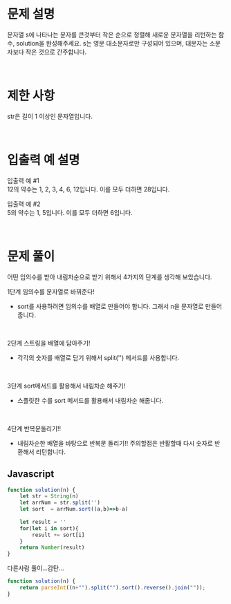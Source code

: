 # 문제 설명

문자열 s에 나타나는 문자를 큰것부터 작은 순으로 정렬해 새로운 문자열을 리턴하는 함수, solution을 완성해주세요.
s는 영문 대소문자로만 구성되어 있으며, 대문자는 소문자보다 작은 것으로 간주합니다.

<br />

# 제한 사항

str은 길이 1 이상인 문자열입니다.

<br />

# 입출력 예 설명

입출력 예 #1 <br/>
12의 약수는 1, 2, 3, 4, 6, 12입니다. 이를 모두 더하면 28입니다.

입출력 예 #2 <br/>
5의 약수는 1, 5입니다. 이를 모두 더하면 6입니다.

<br />

# 문제 풀이

어떤 임의수를 받아 내림차순으로 받기 위해서 4가지의 단계를 생각해 보았습니다.  

1단계 임의수를 문자열로 바꿔준다!  
- sort를 사용하려면 임의수를 배열로 만들어야 합니다. 그래서 n을 문자열로 만들어 줍니다.  
<br />
 
2단계 스트링을 배열에 담아주기!  
- 각각의 숫자를 배열로 담기 위해서 split('') 메서드를 사용합니다.  
<br />

3단계 sort메서드를 활용해서 내림차순 해주기!  
- 스플릿한 수를 sort 메서드를 활용해서 내림차순 해줍니다.  
<br />

4단계 반복문돌리기!!  
- 내림차순한 배열을 바탕으로 반복문 돌리기!! 주의할점은 반활할때 다시 숫자로 반환해서 리턴합니다.  

## Javascript

```js
function solution(n) {
    let str = String(n)
    let arrNum = str.split('')
    let sort  = arrNum.sort((a,b)=>b-a)
    
    let result = ''
    for(let i in sort){
        result += sort[i]
    }
    return Number(result)
}
```

다른사람 풀이...감탄...

```js
function solution(n) {
    return parseInt((n+"").split("").sort().reverse().join(""));
}
```